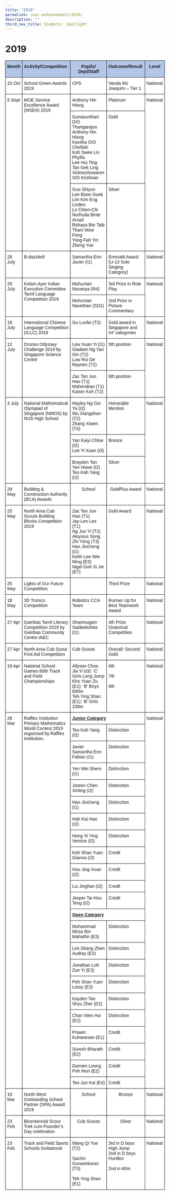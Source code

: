 ```yaml
---
title: "2019"
permalink: /our-achievements/2019/
description: ""
third_nav_title: Students' Spotlight
---
```



# 2019

<style type="text/css">
.tg  {border-collapse:collapse;border-spacing:0;}
.tg td{border-color:black;border-style:solid;border-width:1px;font-family:Arial, sans-serif;font-size:14px;
  overflow:hidden;padding:10px 5px;word-break:normal;}
.tg th{border-color:black;border-style:solid;border-width:1px;font-family:Arial, sans-serif;font-size:14px;
  font-weight:normal;overflow:hidden;padding:10px 5px;word-break:normal;}
.tg .tg-ba4e{background-color:#B4C6E7;font-weight:bold;text-align:center;vertical-align:top}
.tg .tg-va4t{background-color:#FFF;font-weight:bold;text-align:left;text-decoration:underline;vertical-align:top}
.tg .tg-vp9w{background-color:#B4C6E7;font-weight:bold;text-align:left;vertical-align:top}
.tg .tg-ktyi{background-color:#FFF;text-align:left;vertical-align:top}
.tg .tg-7yig{background-color:#FFF;text-align:center;vertical-align:top}
</style>
<table class="tg">
<thead>
  <tr>
    <th class="tg-ba4e">Month</th>
    <th class="tg-vp9w">Activity/Competition</th>
    <th class="tg-ba4e">Pupils/ Dept/Staff</th>
    <th class="tg-vp9w">Outcome/Result</th>
    <th class="tg-ba4e">Level</th>
  </tr>
</thead>
<tbody>
  <tr>
    <td class="tg-ktyi">15 Oct</td>
    <td class="tg-ktyi">School Green Awards 2019<br> </td>
    <td class="tg-ktyi">CPS</td>
    <td class="tg-ktyi">Vanda Ms Joaquim – Tier 1</td>
    <td class="tg-ktyi">National</td>
  </tr>
  <tr>
    <td class="tg-ktyi" rowspan="3">5 Sept</td>
    <td class="tg-ktyi" rowspan="3">MOE Service Excellence Award (MSEA) 2019</td>
    <td class="tg-ktyi">Anthony Hin Hiang</td>
    <td class="tg-ktyi">Platinum</td>
    <td class="tg-ktyi" rowspan="3">National</td>
  </tr>
  <tr>
    <td class="tg-ktyi">Gunasunthari D/O Thangarajoo<br>Anthony Hin Hiang<br>Kavitha D/O Chelliah<br>Koh Swee Lin Phyllis<br>Lee Hui Ting<br>Tan Gek Ling<br>Vickneshswaren S/O Krishnan</td>
    <td class="tg-ktyi">Gold</td>
  </tr>
  <tr>
    <td class="tg-ktyi">Guo Shiyun<br>Lee Boon Guek<br>Lim Kim Eng Linden<br>Lo Chien-Chi<br>Nurhuda Binte Arsad<br>Rohaya Bte Taib<br>Tham Mew Fong<br>Yong Fah Yin<br>Zheng Yue</td>
    <td class="tg-ktyi">Silver</td>
  </tr>
  <tr>
    <td class="tg-ktyi">28 July</td>
    <td class="tg-ktyi">B-dazzled!</td>
    <td class="tg-ktyi">Samantha Erin Javier (I1)</td>
    <td class="tg-ktyi">Emerald Award (U-13 Solo Singing Category)</td>
    <td class="tg-ktyi">National</td>
  </tr>
  <tr>
    <td class="tg-ktyi" rowspan="2">20 July</td>
    <td class="tg-ktyi" rowspan="2">Kolam Ayer Indian Executive Committee Tamil Language Competition 2019<br> </td>
    <td class="tg-ktyi">Muhuntan Navanya (R4)</td>
    <td class="tg-ktyi">3rd Prize in Role Play</td>
    <td class="tg-ktyi" rowspan="2">National</td>
  </tr>
  <tr>
    <td class="tg-ktyi">Muhuntan Navethan (SD1)</td>
    <td class="tg-ktyi">2nd Prize in Picture Commentary</td>
  </tr>
  <tr>
    <td class="tg-ktyi">19 July</td>
    <td class="tg-ktyi">International Chinese Language Competition (ICLC) 2019</td>
    <td class="tg-ktyi">Gu Luofei (T2)</td>
    <td class="tg-ktyi">Gold award in Singapore and Int’ categories</td>
    <td class="tg-ktyi">National</td>
  </tr>
  <tr>
    <td class="tg-ktyi" rowspan="2">12 July</td>
    <td class="tg-ktyi" rowspan="2">Drones Odyssey Challenge 2019 by Singapore Science Centre</td>
    <td class="tg-ktyi">Lew Xuan Yi (I1)     <br>Gladwin Ng Yan Gin (T2)<br>Low Rui De Raynen (T2)</td>
    <td class="tg-ktyi">5th position<br> <br> </td>
    <td class="tg-ktyi" rowspan="2">National</td>
  </tr>
  <tr>
    <td class="tg-ktyi">Zac Tan Jun Hao (T1)<br>Mahendran (T1)        <br>Kaiser Koh (T2)</td>
    <td class="tg-ktyi">6th position<br> </td>
  </tr>
  <tr>
    <td class="tg-ktyi" rowspan="3">3 July</td>
    <td class="tg-ktyi" rowspan="3">National Mathematical Olympiad of Singapore (NMOS) by NUS High School</td>
    <td class="tg-ktyi">Hayley Ng Gin Ya (I2)<br>Wu Xiangshan (T2)<br>Zhang Xiwen (T4)</td>
    <td class="tg-ktyi">Honorable Mention</td>
    <td class="tg-ktyi" rowspan="3">National</td>
  </tr>
  <tr>
    <td class="tg-ktyi">Yan Kaiyi Chloe (I2)<br>Lee Yi Xuan (I3)</td>
    <td class="tg-ktyi">Bronze</td>
  </tr>
  <tr>
    <td class="tg-ktyi">Brayden Tan Yen Howe (I2)<br>Teo Kah Yang (I2)<br> </td>
    <td class="tg-ktyi">Silver<br> </td>
  </tr>
  <tr>
    <td class="tg-ktyi">29 May</td>
    <td class="tg-ktyi">Building &amp; Construction Authority (BCA) Awards</td>
    <td class="tg-7yig">School</td>
    <td class="tg-7yig">GoldPlus Award</td>
    <td class="tg-ktyi">National</td>
  </tr>
  <tr>
    <td class="tg-ktyi">25 May</td>
    <td class="tg-ktyi">North Area Cub Scouts Building Blocks Competition 2019</td>
    <td class="tg-ktyi">Zac Tan Jun Hao (T1)<br>Jay-Len Lee (T1)<br>Ng Jun Yi (T2)<br>Aloysius Song Zhi Yöng (T3)<br>Han Jincheng (I1)<br>Keith Lee Wei Ming (E3)<br>Nigel Goh Xi Jie (E7)<br> </td>
    <td class="tg-ktyi">Gold Award</td>
    <td class="tg-ktyi">National</td>
  </tr>
  <tr>
    <td class="tg-ktyi">25 May</td>
    <td class="tg-ktyi">Lights of Our Future Competition</td>
    <td class="tg-ktyi"> </td>
    <td class="tg-ktyi">Third Prize</td>
    <td class="tg-ktyi">National</td>
  </tr>
  <tr>
    <td class="tg-ktyi">18 May</td>
    <td class="tg-ktyi">3D Tronics Competition</td>
    <td class="tg-ktyi">Robotics CCA Team</td>
    <td class="tg-ktyi">Runner Up for Best Teamwork Award</td>
    <td class="tg-ktyi">National</td>
  </tr>
  <tr>
    <td class="tg-ktyi">27 Apr</td>
    <td class="tg-ktyi">Gambas Tamil  Literary Competition 2019 by  Gambas Community Centre IAEC</td>
    <td class="tg-ktyi">Shanmugam Saideekshita (I1)<br> </td>
    <td class="tg-ktyi">4th Prize  Oratorical Competition</td>
    <td class="tg-ktyi">National</td>
  </tr>
  <tr>
    <td class="tg-ktyi">27 Apr</td>
    <td class="tg-ktyi">North Area Cub Scout First Aid Competition</td>
    <td class="tg-ktyi">Cub Scouts</td>
    <td class="tg-ktyi">Overall: Second<br>Gold</td>
    <td class="tg-ktyi">National</td>
  </tr>
  <tr>
    <td class="tg-ktyi">19 Apr</td>
    <td class="tg-ktyi">National School Games 60th Track and Field Championships</td>
    <td class="tg-ktyi">Allyson Choo Jia Yi (I3): ‘C’ Girls Long Jump<br>Kho Yuan Zu (E1): ‘B’ Boys 600m<br>Teh Ying Shan (E1): ‘B’ Girls 100m</td>
    <td class="tg-ktyi">6th<br> <br>7th<br> <br>8th</td>
    <td class="tg-ktyi">National</td>
  </tr>
  <tr>
    <td class="tg-ktyi" rowspan="23">28 Mar</td>
    <td class="tg-ktyi" rowspan="23">Raffles Institution Primary Mathematics World Contest 2019 organised by Raffles Institution.</td>
    <td class="tg-va4t" colspan="2">Junior Category</td>
    <td class="tg-ktyi" rowspan="23">National</td>
  </tr>
  <tr>
    <td class="tg-ktyi">Teo Kah Yang (I2)</td>
    <td class="tg-ktyi">Distinction</td>
  </tr>
  <tr>
    <td class="tg-ktyi">Javier Samantha Erin Fabian (I1)</td>
    <td class="tg-ktyi">Distinction</td>
  </tr>
  <tr>
    <td class="tg-ktyi">Yen Wei Shern (I1)</td>
    <td class="tg-ktyi">Distinction</td>
  </tr>
  <tr>
    <td class="tg-ktyi">Joreen Chen Xinling (I2)</td>
    <td class="tg-ktyi">Distinction</td>
  </tr>
  <tr>
    <td class="tg-ktyi">Han Jincheng (I1)<br> </td>
    <td class="tg-ktyi">Distinction</td>
  </tr>
  <tr>
    <td class="tg-ktyi">Hah Kai Hao (I2)<br> </td>
    <td class="tg-ktyi">Distinction</td>
  </tr>
  <tr>
    <td class="tg-ktyi">Hong Xi Ying Vernice (I2)</td>
    <td class="tg-ktyi">Distinction</td>
  </tr>
  <tr>
    <td class="tg-ktyi">Koh Shao Yuan Gianna (I2)</td>
    <td class="tg-ktyi">Credit</td>
  </tr>
  <tr>
    <td class="tg-ktyi">Hou Jing Xuan (I2)<br> </td>
    <td class="tg-ktyi">Credit</td>
  </tr>
  <tr>
    <td class="tg-ktyi">Liu Jinghan (I2)<br> </td>
    <td class="tg-ktyi">Credit</td>
  </tr>
  <tr>
    <td class="tg-ktyi">Jesper Tai Hou Teng (I2)</td>
    <td class="tg-ktyi">Credit</td>
  </tr>
  <tr>
    <td class="tg-va4t" colspan="2">Open Category</td>
  </tr>
  <tr>
    <td class="tg-ktyi">Muhammad Mirza Bin Mahathir (E3)</td>
    <td class="tg-ktyi">Distinction</td>
  </tr>
  <tr>
    <td class="tg-ktyi">Lim Shang Zhen Audrey (E3)</td>
    <td class="tg-ktyi">Distinction</td>
  </tr>
  <tr>
    <td class="tg-ktyi">Jonathan Loh Zun Yi (E3)</td>
    <td class="tg-ktyi">Distinction</td>
  </tr>
  <tr>
    <td class="tg-ktyi">Peh Shan Yuan Leroy (E3)</td>
    <td class="tg-ktyi">Distinction</td>
  </tr>
  <tr>
    <td class="tg-ktyi">Kayden Tan Shyu Zher (E2)</td>
    <td class="tg-ktyi">Distinction</td>
  </tr>
  <tr>
    <td class="tg-ktyi">Chan Wen Hui (E2)</td>
    <td class="tg-ktyi">Distinction</td>
  </tr>
  <tr>
    <td class="tg-ktyi">Prawin Kuhanesan (E1)</td>
    <td class="tg-ktyi">Credit</td>
  </tr>
  <tr>
    <td class="tg-ktyi">Suresh Bharath (E2)</td>
    <td class="tg-ktyi">Credit</td>
  </tr>
  <tr>
    <td class="tg-ktyi">Damien Leong Poh Mun (E2)</td>
    <td class="tg-ktyi">Credit</td>
  </tr>
  <tr>
    <td class="tg-ktyi">Teo Jun Kai (E4)</td>
    <td class="tg-ktyi">Credit</td>
  </tr>
  <tr>
    <td class="tg-ktyi">10 Mar</td>
    <td class="tg-ktyi">North West Outstanding School Partner (SPA) Award 2019</td>
    <td class="tg-7yig">School</td>
    <td class="tg-7yig">Bronze</td>
    <td class="tg-ktyi">National</td>
  </tr>
  <tr>
    <td class="tg-ktyi">23 Feb</td>
    <td class="tg-ktyi">Bicentennial Scout Trek cum Founder’s Day celebration</td>
    <td class="tg-7yig">Cub Scouts</td>
    <td class="tg-7yig">Silver</td>
    <td class="tg-ktyi">National</td>
  </tr>
  <tr>
    <td class="tg-ktyi">23 Feb</td>
    <td class="tg-ktyi">Track and Field Sports Schools Invitational</td>
    <td class="tg-ktyi">Wang Qi Yue (T2)<br> <br>Sachin Gunasekaran (T3)<br> <br>Teh Ying Shan (E1)</td>
    <td class="tg-ktyi">3rd in D boys High Jump<br>2nd in D boys Hurdles<br> <br>2nd in 60m</td>
    <td class="tg-ktyi">National</td>
  </tr>
</tbody>
</table>